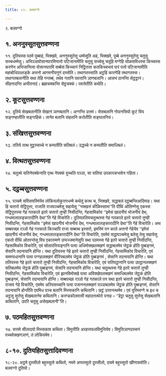 ```yaml
---
title: ०२. बलवग्गो

---
```

२. बलवग्गो  


## १. अननुस्सुतसुत्तवण्णना

११. दुतियस्स पठमे पुब्बाहं, भिक्खवे, अननुस्सुतेसु धम्मेसूति अहं, भिक्खवे, पुब्बे अननुस्सुतेसु चतूसु सच्‍चधम्मेसु। अभिञ्‍ञावोसानपारमिप्पत्तो पटिजानामीति चतूसु सच्‍चेसु चतूहि मग्गेहि सोळसविधस्स किच्‍चस्स करणेन अभिजानित्वा वोसानपारमिं सब्बेसं किच्‍चानं निट्ठितत्ता कतकिच्‍चभावं पारं पत्तो पटिजानामीति महाबोधिपल्‍लङ्के अत्तनो आगमनीयगुणं दस्सेति। तथागतस्साति अट्ठहि कारणेहि तथागतस्स। तथागतबलानीति यथा तेहि गन्तब्बं, तथेव गतानि पवत्तानि ञाणबलानि। आसभं ठानन्ति सेट्ठट्ठानं। सीहनादन्ति अभीतनादं। ब्रह्मचक्‍कन्ति सेट्ठचक्‍कं। पवत्तेतीति कथेति।  


## २. कूटसुत्तवण्णना

१२. दुतिये सेखबलानीति सेखानं ञाणबलानि। अग्गन्ति उत्तमं। सेसबलानि गोपानसियो कूटं विय सङ्गण्हातीति सङ्गाहिकं। तानेव बलानि संहतानि करोतीति सङ्घातनियं।  


## ३. संखित्तसुत्तवण्णना

१३. ततिये तत्थ मुट्ठस्सच्‍चे न कम्पतीति सतिबलं। उद्धच्‍चे न कम्पतीति समाधिबलं।  


## ४. वित्थतसुत्तवण्णना

१४. चतुत्थे सतिनेपक्‍केनाति एत्थ नेपक्‍कं वुच्‍चति पञ्‍ञा, सा सतिया उपकारकभावेन गहिता।  


## ५. दट्ठब्बसुत्तवण्णना

१५. पञ्‍चमे सविसयस्मिंयेव लोकियलोकुत्तरधम्मे कथेतुं कत्थ च, भिक्खवे, सद्धाबलं दट्ठब्बन्तिआदिमाह। यथा हि चत्तारो सेट्ठिपुत्ता, राजाति राजपञ्‍चमेसु सहायेसु ‘‘नक्खत्तं कीळिस्सामा’’ति वीथिं ओतिण्णेसु एकस्स सेट्ठिपुत्तस्स गेहं गतकाले इतरे चत्तारो तुण्ही निसीदन्ति, गेहसामिकोव ‘‘इमेसं खादनीयं भोजनीयं देथ, गन्धमालालङ्कारादीनि देथा’’ति गेहे विचारेति। दुतियततियचतुत्थस्स गेहं गतकाले इतरे चत्तारो तुण्ही निसीदन्ति, गेहसामिकोव ‘‘इमेसं खादनीयं भोजनीयं देथ, गन्धमालालङ्कारादीनि देथा’’ति गेहे विचारेति। अथ सब्बपच्छा रञ्‍ञो गेहं गतकाले किञ्‍चापि राजा सब्बत्थ इस्सरो, इमस्मिं पन काले अत्तनो गेहेयेव ‘‘इमेसं खादनीयं भोजनीयं देथ, गन्धमालालङ्कारादीनि देथा’’ति विचारेति, एवमेवं सद्धापञ्‍चमेसु बलेसु तेसु सहायेसु एकतो वीथिं ओतरन्तेसु विय एकारम्मणे उप्पज्‍जमानेसुपि यथा पठमस्स गेहे इतरे चत्तारो तुण्ही निसीदन्ति, गेहसामिकोव विचारेति, एवं सोतापत्तियङ्गानि पत्वा अधिमोक्खलक्खणं सद्धाबलमेव जेट्ठकं होति पुब्बङ्गमं, सेसानि तदन्वयानि होन्ति। यथा दुतियस्स गेहे इतरे चत्तारो तुण्ही निसीदन्ति, गेहसामिकोव विचारेति, एवं सम्मप्पधानानि पत्वा पग्गहलक्खणं वीरियबलमेव जेट्ठकं होति पुब्बङ्गमं , सेसानि तदन्वयानि होन्ति। यथा ततियस्स गेहे इतरे चत्तारो तुण्ही निसीदन्ति, गेहसामिकोव विचारेति, एवं सतिपट्ठानानि पत्वा उपट्ठानलक्खणं सतिबलमेव जेट्ठकं होति पुब्बङ्गमं, सेसानि तदन्वयानि होन्ति। यथा चतुत्थस्स गेहे इतरे चत्तारो तुण्ही निसीदन्ति, गेहसामिकोव विचारेति, एवं झानविमोक्खे पत्वा अविक्खेपलक्खणं समाधिबलमेव जेट्ठकं होति पुब्बङ्गमं, सेसानि तदन्वयानि होन्ति। सब्बपच्छा रञ्‍ञो गेहं गतकाले पन यथा इतरे चत्तारो तुण्ही निसीदन्ति, राजाव गेहे विचारेति, एवमेव अरियसच्‍चानि पत्वा पजाननलक्खणं पञ्‍ञाबलमेव जेट्ठकं होति पुब्बङ्गमं, सेसानि तदन्वयानि होन्तीति एवमिध पञ्‍च बलानि मिस्सकानि कथितानि। छट्ठं उत्तानत्थमेव। एवं पुरिमवग्गे च इध च अट्ठसु सुत्तेसु सेखबलानेव कथितानि। करण्डकोलवासी महादत्तत्थेरो पनाह – ‘‘हेट्ठा चतूसु सुत्तेसु सेखबलानि कथितानि, उपरि चतूसु असेखबलानी’’ति।  


## ७. पठमहितसुत्तवण्णना

१७. सत्तमे सीलादयो मिस्सकाव कथिता। विमुत्तीति अरहत्तफलविमुत्तियेव। विमुत्तिञाणदस्सनं पच्‍चवेक्खणञाणं, तं लोकियमेव।  


## ८-१०. दुतियहितसुत्तादिवण्णना

१८-२०. अट्ठमे दुस्सीलो बहुस्सुतो कथितो, नवमे अप्पस्सुतो दुस्सीलो, दसमे बहुस्सुतो खीणासवोति।  
बलवग्गो दुतियो।  